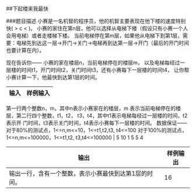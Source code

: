 ##下起楼来我最快

###题目描述
小赛是一名机智的程序员，他的机智主要表现在他下楼的速度特别快( > c < )。
小赛的家住在第n层，他可以选择从电梯下楼（假设只有小赛一个人会用电梯）或者走楼梯下楼。
当前电梯停在第m层，如果他从电梯下到第1层，需要：电梯先到达这一层->开门->关门->电梯再到达第一层->开门（最后的开门时间也要计算在内）。

现在告诉你——
小赛的家在楼层n，当前电梯停在的楼层m，
以及电梯每经过一层楼的时间t1，开门时间t2，关门时间t3，还有小赛每下一层楼的时间t4，
让你帮小赛计算一下，他最快到达第1层的时间。<br>

输入 | 样例输入
----|------
第一行两个整数n，m，其中n表示小赛家在的楼层，m
表示当前电梯停在的楼层，第二行四个整数，t1，t2，
t3，t4，其中t1表示电梯每经过一层楼的时间，t2表示开
门时间，t3表示关门时间，t4表示小赛每下一层楼的时间。
数据保证——
对于80%的测试点，1<=n,m<=10，1<=t1,t2,t3,
t4<=100
对于100%的测试点，1<=n,m<=100000，1<=t1,t2,
t3,t4<=100000 | 5 10  1 5 5 4<br>

输出 | 样例输出
----|------
输出一行，含有一个整数，表示小赛最快到达第1层的时间。  |16


